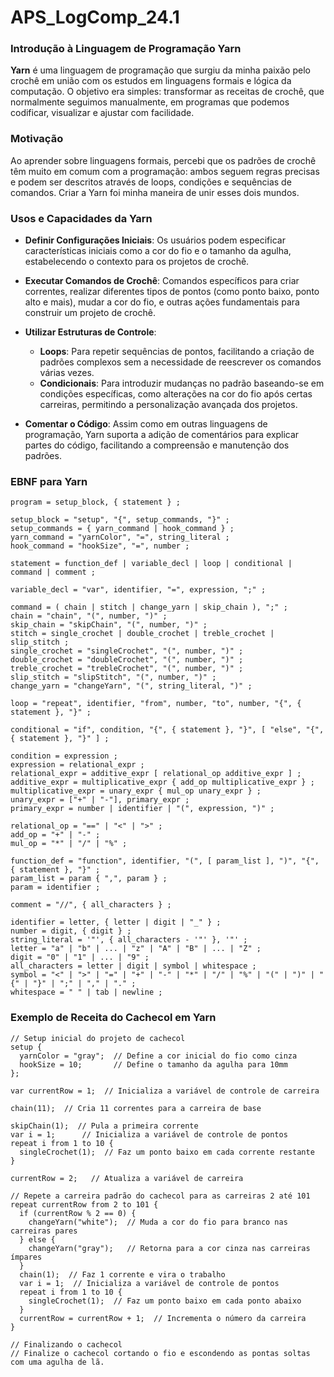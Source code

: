 # APS_LogComp_24.1

### Introdução à Linguagem de Programação Yarn

**Yarn** é uma linguagem de programação que surgiu da minha paixão pelo crochê em união com os estudos em linguagens formais e lógica da computação. O objetivo era simples: transformar as receitas de crochê, que normalmente seguimos manualmente, em programas que podemos codificar, visualizar e ajustar com facilidade.

### Motivação
Ao aprender sobre linguagens formais, percebi que os padrões de crochê têm muito em comum com a programação: ambos seguem regras precisas e podem ser descritos através de loops, condições e sequências de comandos. Criar a Yarn foi minha maneira de unir esses dois mundos.

### Usos e Capacidades da Yarn

- **Definir Configurações Iniciais**: Os usuários podem especificar características iniciais como a cor do fio e o tamanho da agulha, estabelecendo o contexto para os projetos de crochê.
  
- **Executar Comandos de Crochê**: Comandos específicos para criar correntes, realizar diferentes tipos de pontos (como ponto baixo, ponto alto e mais), mudar a cor do fio, e outras ações fundamentais para construir um projeto de crochê.

- **Utilizar Estruturas de Controle**:
  - **Loops**: Para repetir sequências de pontos, facilitando a criação de padrões complexos sem a necessidade de reescrever os comandos várias vezes.
  - **Condicionais**: Para introduzir mudanças no padrão baseando-se em condições específicas, como alterações na cor do fio após certas carreiras, permitindo a personalização avançada dos projetos.

- **Comentar o Código**: Assim como em outras linguagens de programação, Yarn suporta a adição de comentários para explicar partes do código, facilitando a compreensão e manutenção dos padrões.

### EBNF para Yarn

```ebnf
program = setup_block, { statement } ;

setup_block = "setup", "{", setup_commands, "}" ;
setup_commands = { yarn_command | hook_command } ;
yarn_command = "yarnColor", "=", string_literal ;
hook_command = "hookSize", "=", number ;

statement = function_def | variable_decl | loop | conditional | command | comment ;

variable_decl = "var", identifier, "=", expression, ";" ;

command = ( chain | stitch | change_yarn | skip_chain ), ";" ;
chain = "chain", "(", number, ")" ;
skip_chain = "skipChain", "(", number, ")" ;
stitch = single_crochet | double_crochet | treble_crochet | slip_stitch ;
single_crochet = "singleCrochet", "(", number, ")" ;
double_crochet = "doubleCrochet", "(", number, ")" ;
treble_crochet = "trebleCrochet", "(", number, ")" ;
slip_stitch = "slipStitch", "(", number, ")" ;
change_yarn = "changeYarn", "(", string_literal, ")" ;

loop = "repeat", identifier, "from", number, "to", number, "{", { statement }, "}" ;

conditional = "if", condition, "{", { statement }, "}", [ "else", "{", { statement }, "}" ] ;

condition = expression ;
expression = relational_expr ;
relational_expr = additive_expr [ relational_op additive_expr ] ;
additive_expr = multiplicative_expr { add_op multiplicative_expr } ;
multiplicative_expr = unary_expr { mul_op unary_expr } ;
unary_expr = ["+" | "-"], primary_expr ;
primary_expr = number | identifier | "(", expression, ")" ;

relational_op = "==" | "<" | ">" ;
add_op = "+" | "-" ;
mul_op = "*" | "/" | "%" ;

function_def = "function", identifier, "(", [ param_list ], ")", "{", { statement }, "}" ;
param_list = param { ",", param } ;
param = identifier ;

comment = "//", { all_characters } ;

identifier = letter, { letter | digit | "_" } ;
number = digit, { digit } ;
string_literal = '"', { all_characters - '"' }, '"' ;
letter = "a" | "b" | ... | "z" | "A" | "B" | ... | "Z" ;
digit = "0" | "1" | ... | "9" ;
all_characters = letter | digit | symbol | whitespace ;
symbol = "<" | ">" | "=" | "+" | "-" | "*" | "/" | "%" | "(" | ")" | "{" | "}" | ";" | "," | "." ;
whitespace = " " | tab | newline ;
```

### Exemplo de Receita do Cachecol em Yarn

```yarn
// Setup inicial do projeto de cachecol
setup {
  yarnColor = "gray";  // Define a cor inicial do fio como cinza
  hookSize = 10;       // Define o tamanho da agulha para 10mm
};

var currentRow = 1;  // Inicializa a variável de controle de carreira

chain(11);  // Cria 11 correntes para a carreira de base

skipChain(1);  // Pula a primeira corrente
var i = 1;      // Inicializa a variável de controle de pontos
repeat i from 1 to 10 {
  singleCrochet(1);  // Faz um ponto baixo em cada corrente restante
}

currentRow = 2;   // Atualiza a variável de carreira

// Repete a carreira padrão do cachecol para as carreiras 2 até 101
repeat currentRow from 2 to 101 {
  if (currentRow % 2 == 0) {
    changeYarn("white");  // Muda a cor do fio para branco nas carreiras pares
  } else {
    changeYarn("gray");   // Retorna para a cor cinza nas carreiras ímpares
  }
  chain(1);  // Faz 1 corrente e vira o trabalho
  var i = 1;  // Inicializa a variável de controle de pontos
  repeat i from 1 to 10 {
    singleCrochet(1);  // Faz um ponto baixo em cada ponto abaixo
  }
  currentRow = currentRow + 1;  // Incrementa o número da carreira
}

// Finalizando o cachecol
// Finalize o cachecol cortando o fio e escondendo as pontas soltas com uma agulha de lã.
```

